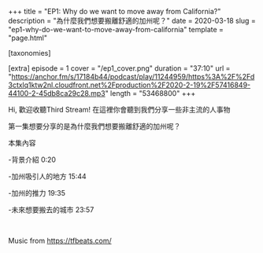 +++
title = "EP1: Why do we want to move away from California?"
description = "為什麼我們想要搬離舒適的加州呢？"
date = 2020-03-18
slug = "ep1-why-do-we-want-to-move-away-from-california"
template = "page.html"

[taxonomies]

[extra]
episode = 1
cover = "/ep1_cover.png"
duration = "37:10"
url = "https://anchor.fm/s/17184b44/podcast/play/11244959/https%3A%2F%2Fd3ctxlq1ktw2nl.cloudfront.net%2Fproduction%2F2020-2-19%2F57416849-44100-2-45db8ca29c28.mp3"
length = "53468800"
+++

<p>Hi, 歡迎收聽Third Stream! 在這裡你會聽到我們分享一些非主流的人事物</p>
<p>第一集想要分享的是為什麼我們想要搬離舒適的加州呢？</p>
<p>本集內容</p>
<p>-背景介紹 0:20</p>
<p>-加州吸引人的地方 15:44</p>
<p>-加州的推力 19:35</p>
<p>-未來想要搬去的城市 23:57</p>
<p><br></p>
<p>Music from <a href="https://www.youtube.com/redirect?redir_token=bDwWJkV6ZBUgdP7bA2lETaEULnl8MTU4NDY3NjUzMUAxNTg0NTkwMTMx&amp;q=https%3A%2F%2Ftfbeats.com%2F&amp;v=YvCqyjfYUbs&amp;event=video_description" rel="nofollow" target="_blank">https://tfbeats.com/</a></p>
